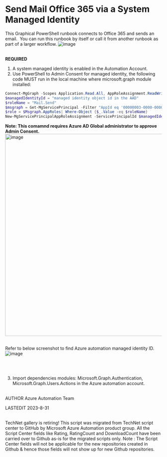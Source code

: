 ﻿Send Mail Office 365 via a System Managed Identity
=
This Graphical PowerShell runbook connects to Office 365 and sends an email.  You can run this runbook by itself or call it from another runbook as part of a larger workflow.
![image](https://github.com/c5245010/send-mail-office-365/assets/98794426/e6fa7906-1cc6-4d46-9e0e-21e41bb0f4c4)
<br/><br/>

**REQUIRED**
1. A system managed identity is enabled in the Automation Account.
2. Use PowerShell to Admin Consent for managed identity, the following code MUST run in the local machine where microsoft.graph module installed:

```powershell
Connect-MgGraph -Scopes Application.Read.All, AppRoleAssignment.ReadWrite.All, RoleManagement.ReadWrite.Directory
$managedIdentityId = "managed identity object id in the AAD"
$roleName = "Mail.Send"
$msgraph = Get-MgServicePrincipal -Filter "AppId eq '00000003-0000-0000-c000-000000000000'"
$role = $Msgraph.AppRoles| Where-Object {$_.Value -eq $roleName} 
New-MgServicePrincipalAppRoleAssignment -ServicePrincipalId $managedIdentityId -PrincipalId $managedIdentityId -ResourceId $msgraph.Id -AppRoleId $role.Id 
```

**Note: This comamnd requires Azure AD Global administrator to approve Admin Consent.**
<img width="651" alt="image" src="https://github.com/c5245010/send-mail-office-365/assets/98794426/1d32315b-7ac8-4390-9aa1-3516b0fc0744">
<br/><br/>

Refer to below screenshot to find Azure automation managed identity ID.
![image](https://github.com/c5245010/send-mail-office-365/assets/98794426/b5d1fc96-479a-4a78-a3ee-a61403e0a4e3)

<br/><br/>

3. Import dependencies modules: Microsoft.Graph.Authentication, Microsoft.Graph.Users.Actions in the Azure automation account.
<br/><br/>

AUTHOR
Azure Automation Team 

LASTEDIT
2023-8-31
<br/><br/>

TechNet gallery is retiring! This script was migrated from TechNet script center to GitHub by Microsoft Azure Automation product group. All the Script Center fields like Rating, RatingCount and DownloadCount have been carried over to Github as-is for the migrated scripts only. Note : The Script Center fields will not be applicable for the new repositories created in Github & hence those fields will not show up for new Github repositories.
